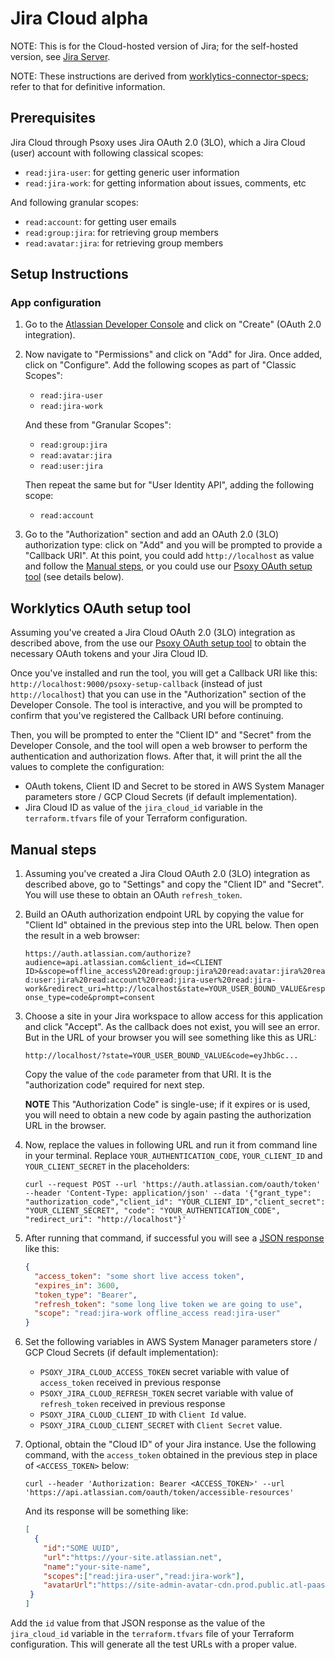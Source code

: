 # Jira Cloud **alpha**

NOTE: This is for the Cloud-hosted version of Jira; for the self-hosted version, see [Jira Server](jira-server.md).

NOTE: These instructions are derived from [worklytics-connector-specs](../../../infra/modules/worklytics-connector-specs/main.tf); refer to that for definitive information.

## Prerequisites

Jira Cloud through Psoxy uses Jira OAuth 2.0 (3LO), which a Jira Cloud (user) account with following
classical scopes:

  - `read:jira-user`: for getting generic user information
  - `read:jira-work`: for getting information about issues, comments, etc

And following granular scopes:
  - `read:account`: for getting user emails
  - `read:group:jira`: for retrieving group members
  - `read:avatar:jira`: for retrieving group members

## Setup Instructions

### App configuration
1. Go to the [Atlassian Developer Console](https://developer.atlassian.com/console/myapps/) and
   click on "Create" (OAuth 2.0 integration).

2. Now navigate to "Permissions" and click on "Add" for Jira. Once added, click on "Configure".
   Add the following scopes as part of "Classic Scopes":
   - `read:jira-user`
   - `read:jira-work`

   And these from "Granular Scopes":
   - `read:group:jira`
   - `read:avatar:jira`
   - `read:user:jira`

   Then repeat the same but for "User Identity API", adding the following scope:
   - `read:account`

3. Go to the "Authorization" section and add an OAuth 2.0 (3LO) authorization type: click on "Add"
   and you will be prompted to provide a "Callback URI". At this point, you could add
   `http://localhost` as value and follow the [Manual steps](#manual-steps), or you could
   use our [Psoxy OAuth setup tool](#worklytics-psoxy-oauth-setup-tool) (see details below).

## Worklytics OAuth setup tool
Assuming you've created a Jira Cloud OAuth 2.0 (3LO) integration as described above, from the
use our [Psoxy OAuth setup tool](https://github.com/Worklytics/psoxy-oauth-setup-tool) to obtain
the necessary OAuth tokens and your Jira Cloud ID.

Once you've installed and run the tool, you will get a Callback URI like this:
`http://localhost:9000/psoxy-setup-callback` (instead of just `http://localhost`) that you can
use in the "Authorization" section of the Developer Console. The tool is interactive, and you
will be prompted to confirm that you've registered the Callback URI before continuing.

Then, you will be prompted to enter the "Client ID" and "Secret" from the Developer Console, and
the tool will open a web browser to perform the authentication and authorization flows. After that,
it will print the all the values to complete the configuration:

- OAuth tokens, Client ID and Secret to be stored in AWS System Manager parameters store / GCP
  Cloud Secrets (if default implementation).
- Jira Cloud ID as value of the `jira_cloud_id` variable in the `terraform.tfvars` file of your
  Terraform configuration.

## Manual steps
1. Assuming you've created a Jira Cloud OAuth 2.0 (3LO) integration as described above, go to
   "Settings" and copy the "Client ID" and "Secret". You will use these to obtain an OAuth
   `refresh_token`.

2. Build an OAuth authorization endpoint URL by copying the value for "Client Id" obtained in the
   previous step into the URL below. Then open the result in a web browser:

   `https://auth.atlassian.com/authorize?audience=api.atlassian.com&client_id=<CLIENT ID>&scope=offline_access%20read:group:jira%20read:avatar:jira%20read:user:jira%20read:account%20read:jira-user%20read:jira-work&redirect_uri=http://localhost&state=YOUR_USER_BOUND_VALUE&response_type=code&prompt=consent`

3. Choose a site in your Jira workspace to allow access for this application and click "Accept".
   As the callback does not exist, you will see an error. But in the URL of your browser you will
   see something like this as URL:

   `http://localhost/?state=YOUR_USER_BOUND_VALUE&code=eyJhbGc...`

   Copy the value of the `code` parameter from that URI. It is the "authorization code" required
   for next step.

   **NOTE** This "Authorization Code" is single-use; if it expires or is used, you will need to
   obtain a new code by  again pasting the authorization URL in the browser.

4. Now, replace the values in following URL and run it from command line in your terminal. Replace
   `YOUR_AUTHENTICATION_CODE`, `YOUR_CLIENT_ID` and `YOUR_CLIENT_SECRET` in the placeholders:

   `curl --request POST --url 'https://auth.atlassian.com/oauth/token' --header 'Content-Type: application/json' --data '{"grant_type": "authorization_code","client_id": "YOUR_CLIENT_ID","client_secret": "YOUR_CLIENT_SECRET", "code": "YOUR_AUTHENTICATION_CODE", "redirect_uri": "http://localhost"}'`

5. After running that command, if successful you will see a
   [JSON response](https://developer.atlassian.com/cloud/jira/platform/oauth-2-3lo-apps/#2--exchange-authorization-code-for-access-token) like this:

   ```json
   {
     "access_token": "some short live access token",
     "expires_in": 3600,
     "token_type": "Bearer",
     "refresh_token": "some long live token we are going to use",
     "scope": "read:jira-work offline_access read:jira-user"
   }
   ```

6. Set the following variables in AWS System Manager parameters store / GCP Cloud Secrets (if default implementation):
   - `PSOXY_JIRA_CLOUD_ACCESS_TOKEN` secret variable with value of `access_token` received in previous response
   - `PSOXY_JIRA_CLOUD_REFRESH_TOKEN` secret variable with value of `refresh_token` received in previous response
   - `PSOXY_JIRA_CLOUD_CLIENT_ID` with `Client Id` value.
   - `PSOXY_JIRA_CLOUD_CLIENT_SECRET` with `Client Secret` value.

7. Optional, obtain the "Cloud ID" of your Jira instance. Use the following command, with the
   `access_token` obtained in the previous step in place of `<ACCESS_TOKEN>` below:

   `curl --header 'Authorization: Bearer <ACCESS_TOKEN>' --url 'https://api.atlassian.com/oauth/token/accessible-resources'`

   And its response will be something like:

   ```json
   [
     {
       "id":"SOME UUID",
       "url":"https://your-site.atlassian.net",
       "name":"your-site-name",
       "scopes":["read:jira-user","read:jira-work"],
       "avatarUrl":"https://site-admin-avatar-cdn.prod.public.atl-paas.net/avatars/240/rocket.png"
    }
   ]
   ```

Add the `id` value from that JSON response as the value of the `jira_cloud_id` variable in the
`terraform.tfvars` file of your Terraform configuration. This will generate all the test URLs with
a proper value.
